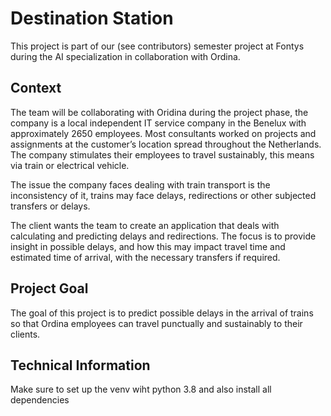 # Destination Station
This project is part of our (see contributors) semester project at Fontys during the AI specialization in collaboration with Ordina.

## Context 
The team will be collaborating with Oridina during the project phase, the company is a local independent IT service company in the Benelux with approximately 2650 employees. Most consultants worked on projects and assignments at the customer’s location spread throughout the Netherlands. The company stimulates their employees to travel sustainably, this means via train or electrical vehicle. 

The issue the company faces dealing  with train transport is the inconsistency of it, trains may face delays, redirections or other subjected transfers or delays. 

The client wants the team to create an application that deals with calculating and predicting delays and redirections. The focus is to provide insight in possible delays, and how this may impact travel time and estimated time of arrival, with the necessary transfers if required. 

## Project Goal
The goal of this project is to predict possible delays in the arrival of trains so that Ordina employees can travel punctually and sustainably to their clients.

## Technical Information
Make sure to set up the venv wiht python 3.8 and also install all dependencies

